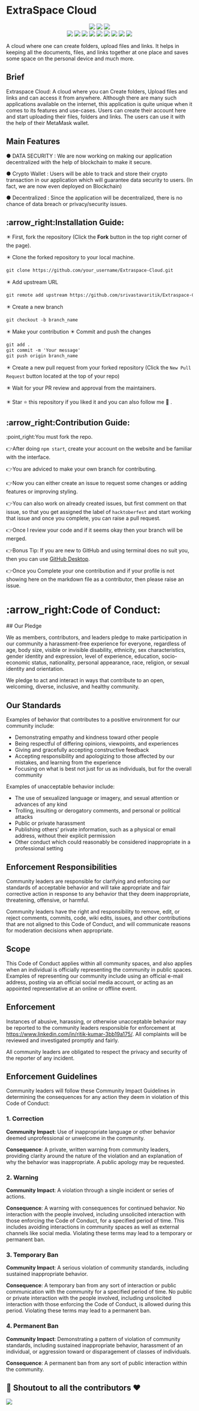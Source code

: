 # ExtraSpace Cloud 
<div align="center">
<img src="https://forthebadge.com/images/badges/built-with-love.svg" />
<img src="https://forthebadge.com/images/badges/uses-brains.svg" />
<img src="https://forthebadge.com/images/badges/powered-by-responsibility.svg" />
  <br>
  <img src="https://img.shields.io/github/repo-size/srivastavaritik/Extraspace-Cloud?style=for-the-badge" />
  <img src="https://img.shields.io/github/issues/srivastavaritik/Extraspace-Cloud?style=for-the-badge" />
  <img src="https://img.shields.io/github/issues-closed-raw/srivastavaritik/Extraspace-Cloud?style=for-the-badge" />
   <img src="https://img.shields.io/github/issues-pr/srivastavaritik/Extraspace-Cloud?style=for-the-badge" />
  <img src="https://img.shields.io/github/issues-pr-closed-raw/srivastavaritik/Extraspace-Cloud?style=for-the-badge" />
  <img src="https://img.shields.io/github/forks/srivastavaritik/Extraspace-Cloud?style=for-the-badge" />
  <img src="https://img.shields.io/github/stars/srivastavaritik/Extraspace-Cloud?style=for-the-badge" />
  <img src="https://img.shields.io/github/last-commit/srivastavaritik/Extraspace-Cloud?style=for-the-badge" />
  
  <img src="https://img.shields.io/github/contributors/srivastavaritik/Extraspace-Cloud?style=for-the-badge" />
  </div>

A cloud where one can create folders, upload files and links. It helps in keeping all the documents, files, and links together at one place and saves some space on the personal device and much more.


## Brief
Extraspace Cloud: A cloud where you can Create folders, Upload files and links and can access it from anywhere. Although there are many such applications available on the internet, this application is quite unique when it comes to its features and use-cases. Users can create their account here and start uploading their files, folders and links. The users can use it with the help of their MetaMask wallet.


## Main Features 
● DATA SECURITY :
We are now working on making our application decentralized with the help of blockchain to make it secure.

● Crypto Wallet :
Users will be able to track and store their crypto transaction in our application which will guarantee data security to users.
(In fact, we are now even deployed on Blockchain)

● Decentralized :
Since the application will be decentralized, there is no chance of data breach or privacy/security issues.

<h2>:arrow_right:Installation Guide:</h2>
✴️ First, fork the repository (Click the <b><b>Fork</b></b> button in the top right corner of the page).

✴️ Clone the forked repository to your local machine.

```markdown
git clone https://github.com/your_username/Extraspace-Cloud.git
```

✴️ Add upstream URL 
```markdown
git remote add upstream https://github.com/srivastavaritik/Extraspace-Cloud.git
```

✴️ Create a new branch

```markdown
git checkout -b branch_name
```

✴️ Make your contribution
✴️ Commit and push the changes

```markdown
git add .
git commit -m 'Your message'
git push origin branch_name
```

✴️ Create a new pull request from your forked repository (Click the `New Pull Request` button located at the top of your repo)

✴️ Wait for your PR review and approval from the maintainers.

✴️ Star ⭐ this repository if you liked it and you can also follow me 👀 .


<h2>:arrow_right:Contribution Guide:</h2>
:point_right:You must fork the repo.      

:point_right:After doing `npm start`, create your account on the website and be familiar with the interface.   

:point_right:You are adviced to make your own branch for contributing.     

:point_right:Now you can either create an issue to request some changes or adding features or improving styling.   

:point_right:You can also work on already created issues, but first comment on that issue, so that you get assigned the label of `hacktoberfest` and start working that issue and once you complete, you can raise a pull request.     

:point_right:Once I review your code and if it seems okay then your branch will be merged.   

:point_right:Bonus Tip: If you are new to GitHub and using terminal does no suit you, then you can use <a href="https://desktop.github.com/">GitHub Desktop</a>. 

:point_right:Once you Complete your one contribution and if your profile is not showing here on the markdown file as a contributor, then please raise an issue.
<h1>:arrow_right:Code of Conduct:</h1>
## Our Pledge

We as members, contributors, and leaders pledge to make participation in our
community a harassment-free experience for everyone, regardless of age, body
size, visible or invisible disability, ethnicity, sex characteristics, gender
identity and expression, level of experience, education, socio-economic status,
nationality, personal appearance, race, religion, or sexual identity
and orientation.

We pledge to act and interact in ways that contribute to an open, welcoming,
diverse, inclusive, and healthy community.

## Our Standards

Examples of behavior that contributes to a positive environment for our
community include:

* Demonstrating empathy and kindness toward other people
* Being respectful of differing opinions, viewpoints, and experiences
* Giving and gracefully accepting constructive feedback
* Accepting responsibility and apologizing to those affected by our mistakes,
  and learning from the experience
* Focusing on what is best not just for us as individuals, but for the
  overall community

Examples of unacceptable behavior include:

* The use of sexualized language or imagery, and sexual attention or
  advances of any kind
* Trolling, insulting or derogatory comments, and personal or political attacks
* Public or private harassment
* Publishing others' private information, such as a physical or email
  address, without their explicit permission
* Other conduct which could reasonably be considered inappropriate in a
  professional setting

## Enforcement Responsibilities

Community leaders are responsible for clarifying and enforcing our standards of
acceptable behavior and will take appropriate and fair corrective action in
response to any behavior that they deem inappropriate, threatening, offensive,
or harmful.

Community leaders have the right and responsibility to remove, edit, or reject
comments, commits, code, wiki edits, issues, and other contributions that are
not aligned to this Code of Conduct, and will communicate reasons for moderation
decisions when appropriate.

## Scope

This Code of Conduct applies within all community spaces, and also applies when
an individual is officially representing the community in public spaces.
Examples of representing our community include using an official e-mail address,
posting via an official social media account, or acting as an appointed
representative at an online or offline event.

## Enforcement

Instances of abusive, harassing, or otherwise unacceptable behavior may be
reported to the community leaders responsible for enforcement at
https://www.linkedin.com/in/ritik-kumar-3bb19a175/.
All complaints will be reviewed and investigated promptly and fairly.

All community leaders are obligated to respect the privacy and security of the
reporter of any incident.

## Enforcement Guidelines

Community leaders will follow these Community Impact Guidelines in determining
the consequences for any action they deem in violation of this Code of Conduct:

### 1. Correction

**Community Impact**: Use of inappropriate language or other behavior deemed
unprofessional or unwelcome in the community.

**Consequence**: A private, written warning from community leaders, providing
clarity around the nature of the violation and an explanation of why the
behavior was inappropriate. A public apology may be requested.

### 2. Warning

**Community Impact**: A violation through a single incident or series
of actions.

**Consequence**: A warning with consequences for continued behavior. No
interaction with the people involved, including unsolicited interaction with
those enforcing the Code of Conduct, for a specified period of time. This
includes avoiding interactions in community spaces as well as external channels
like social media. Violating these terms may lead to a temporary or
permanent ban.

### 3. Temporary Ban

**Community Impact**: A serious violation of community standards, including
sustained inappropriate behavior.

**Consequence**: A temporary ban from any sort of interaction or public
communication with the community for a specified period of time. No public or
private interaction with the people involved, including unsolicited interaction
with those enforcing the Code of Conduct, is allowed during this period.
Violating these terms may lead to a permanent ban.

### 4. Permanent Ban

**Community Impact**: Demonstrating a pattern of violation of community
standards, including sustained inappropriate behavior,  harassment of an
individual, or aggression toward or disparagement of classes of individuals.

**Consequence**: A permanent ban from any sort of public interaction within
the community.



## 	:game_die: Shoutout to all the contributors ❤️

<a href="https://github.com/srivastavaritik/Extraspace-Cloud/graphs/contributors">
  <img src="https://contrib.rocks/image?repo=srivastavaritik/Extraspace-Cloud" />
</a>
